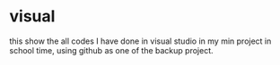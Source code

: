 # visual
this  show the all codes I have done in visual studio in my min project in school time,
using github as one of the backup project.
